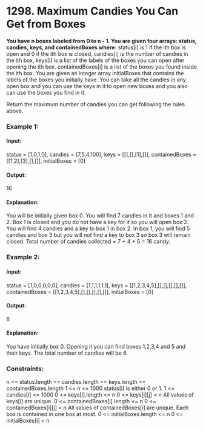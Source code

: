 # 1298. Maximum Candies You Can Get from Boxes
**You have n boxes labeled from 0 to n - 1. You are given four arrays: status, candies, keys, and containedBoxes where:**
status[i] is 1 if the ith box is open and 0 if the ith box is closed,
candies[i] is the number of candies in the ith box,
keys[i] is a list of the labels of the boxes you can open after opening the ith box.
containedBoxes[i] is a list of the boxes you found inside the ith box.
You are given an integer array initialBoxes that contains the labels of the boxes you initially have. You can take all the candies in any open box and you can use the keys in it to open new boxes and you also can use the boxes you find in it.

Return the maximum number of candies you can get following the rules above.

### Example 1:
#### Input: 
status = [1,0,1,0], candies = [7,5,4,100], keys = [[],[],[1],[]], containedBoxes = [[1,2],[3],[],[]], initialBoxes = [0]
#### Output: 
16
#### Explanation: 
You will be initially given box 0. You will find 7 candies in it and boxes 1 and 2.
Box 1 is closed and you do not have a key for it so you will open box 2. You will find 4 candies and a key to box 1 in box 2.
In box 1, you will find 5 candies and box 3 but you will not find a key to box 3 so box 3 will remain closed.
Total number of candies collected = 7 + 4 + 5 = 16 candy.

### Example 2:
#### Input: 
status = [1,0,0,0,0,0], candies = [1,1,1,1,1,1], keys = [[1,2,3,4,5],[],[],[],[],[]], containedBoxes = [[1,2,3,4,5],[],[],[],[],[]], initialBoxes = [0]
#### Output: 
6
#### Explanation: 
You have initially box 0. Opening it you can find boxes 1,2,3,4 and 5 and their keys.
The total number of candies will be 6.
 
### Constraints:
n == status.length == candies.length == keys.length == containedBoxes.length
1 <= n <= 1000
status[i] is either 0 or 1.
1 <= candies[i] <= 1000
0 <= keys[i].length <= n
0 <= keys[i][j] < n
All values of keys[i] are unique.
0 <= containedBoxes[i].length <= n
0 <= containedBoxes[i][j] < n
All values of containedBoxes[i] are unique.
Each box is contained in one box at most.
0 <= initialBoxes.length <= n
0 <= initialBoxes[i] < n

